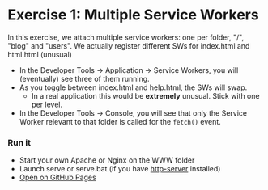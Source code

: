 # Exercise 1: Multiple Service Workers

In this exercise, we attach multiple service workers: one per folder, "/", "blog" and "users".
We actually register different SWs for index.html and html.html (unusual)

 - In the Developer Tools -> Application -> Service Workers, you will (eventually) see three of them running.
 - As you toggle between index.html and help.html, the SWs will swap.
    - In a real application this would be **extremely** unusual.  Stick with one per level.
 - In the Developer Tools -> Console, you will see that only the Service Worker relevant to that folder is called for the `fetch()` event.

### Run it
 - Start your own Apache or Nginx on the WWW folder
 - Launch serve or serve.bat (if you have [http-server](https://www.npmjs.com/package/http-server) installed)
 - [Open on GitHub Pages](https://morganconrad.github.io/serviceworkers/01_multipleSWs/www/index.html)
